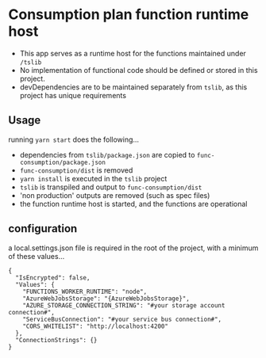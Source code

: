# Consumption plan function runtime host

- This app serves as a runtime host for the functions maintained under `/tslib`
- No implementation of functional code should be defined or stored in this project.
- devDependencies are to be maintained separately from `tslib`, as this project has unique requirements

## Usage

running `yarn start` does the following...

- dependencies from `tslib/package.json` are copied to `func-consumption/package.json`
- `func-consumption/dist` is removed
- `yarn install` is executed in the `tslib` project
- `tslib` is transpiled and output to `func-consumption/dist`
- 'non production' outputs are removed (such as spec files)
- the function runtime host is started, and the functions are operational

## configuration

a local.settings.json file is required in the root of the project, with a minimum of these values...

```
{
  "IsEncrypted": false,
  "Values": {
    "FUNCTIONS_WORKER_RUNTIME": "node",
    "AzureWebJobsStorage": "{AzureWebJobsStorage}",
    "AZURE_STORAGE_CONNECTION_STRING": "#your storage account connection#",
    "ServiceBusConnection": "#your service bus connection#",
    "CORS_WHITELIST": "http://localhost:4200"
  },
  "ConnectionStrings": {}
}
```

